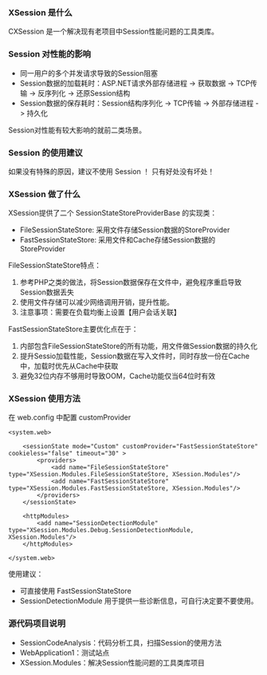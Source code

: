 ﻿
### XSession 是什么

CXSession 是一个解决现有老项目中Session性能问题的工具类库。


### Session 对性能的影响
 - 同一用户的多个并发请求导致的Session阻塞
 - Session数据的加载耗时：ASP.NET请求外部存储进程 -> 获取数据 -> TCP传输 -> 反序列化 -> 还原Session结构
 - Session数据的保存耗时：Session结构序列化 -> TCP传输 -> 外部存储进程 -> 持久化 
 
Session对性能有较大影响的就前二类场景。


### Session 的使用建议

如果没有特殊的原因，建议不使用 Session ！  只有好处没有坏处！


### XSession 做了什么
XSession提供了二个 SessionStateStoreProviderBase 的实现类：
 - FileSessionStateStore: 采用文件存储Session数据的StoreProvider
 - FastSessionStateStore: 采用文件和Cache存储Session数据的StoreProvider
 
FileSessionStateStore特点：
 1. 参考PHP之类的做法，将Session数据保存在文件中，避免程序重启导致Session数据丢失
 2. 使用文件存储可以减少网络调用开销，提升性能。
 3. 注意事项：需要在负载均衡上设置【用户会话关联】


 FastSessionStateStore主要优化点在于：
 1. 内部包含FileSessionStateStore的所有功能，用文件做Session数据的持久化
 2. 提升Sessio加载性能，Session数据在写入文件时，同时存放一份在Cache中，加载时优先从Cache中获取
 2. 避免32位内存不够用时导致OOM，Cache功能仅当64位时有效
 

### XSession 使用方法
在 web.config 中配置 customProvider

```
<system.web>

    <sessionState mode="Custom" customProvider="FastSessionStateStore" cookieless="false" timeout="30" >
        <providers>
            <add name="FileSessionStateStore" type="XSession.Modules.FileSessionStateStore, XSession.Modules"/>
            <add name="FastSessionStateStore" type="XSession.Modules.FastSessionStateStore, XSession.Modules"/>
        </providers>
    </sessionState>

    <httpModules>
        <add name="SessionDetectionModule" type="XSession.Modules.Debug.SessionDetectionModule, XSession.Modules"/>
    </httpModules>

</system.web>
```
使用建议：
 - 可直接使用 FastSessionStateStore
 - SessionDetectionModule 用于提供一些诊断信息，可自行决定要不要使用。

 
### 源代码项目说明
 - SessionCodeAnalysis：代码分析工具，扫描Session的使用方法
 - WebApplication1：测试站点
 - XSession.Modules：解决Session性能问题的工具类库项目
 
 

